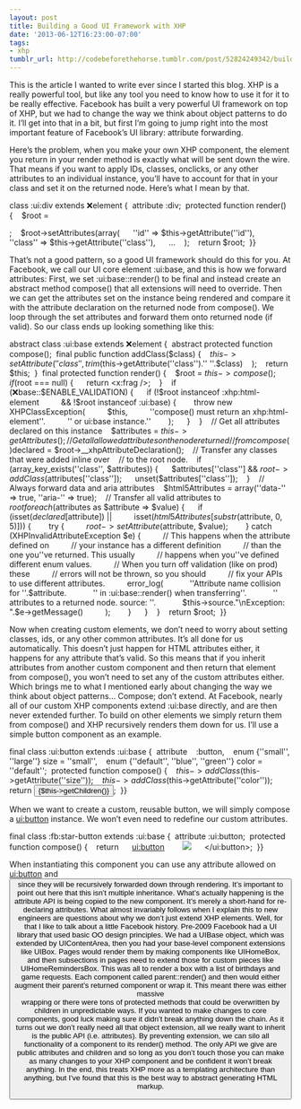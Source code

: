 ```yaml
---
layout: post
title: Building a Good UI Framework with XHP
date: '2013-06-12T16:23:00-07:00'
tags:
- xhp
tumblr_url: http://codebeforethehorse.tumblr.com/post/52824249342/building-a-good-ui-framework-with-xhp
---
```

This is the article I wanted to write ever since I started this blog. XHP is a really powerful tool, but like any tool you need to know how to use it for it to be really effective. Facebook has built a very powerful UI framework on top of XHP, but we had to change the way we think about object patterns to do it. I’ll get into that in a bit, but first I’m going to jump right into the most important feature of Facebook’s UI library: attribute forwarding.

Here’s the problem, when you make your own XHP component, the element you return in your render method is exactly what will be sent down the wire. That means if you want to apply IDs, classes, onclicks, or any other attributes to an individual instance, you’ll have to account for that in your class and set it on the returned node. Here’s what I mean by that.


class :ui:div extends :x:element {  attribute :div;  protected function render() {    $root = <div />;    $root->setAttributes(array(      ''id'' => $this->getAttribute(''id''),      ''class'' => $this->getAttribute(''class''),      ...    );    return $root;  }}


That’s not a good pattern, so a good UI framework should do this for you. At Facebook, we call our UI core element :ui:base, and this is how we forward attributes:
First, we set :ui:base::render() to be final and instead create an abstract method compose() that all extensions will need to override. Then we can get the attributes set on the instance being rendered and compare it with the attribute declaration on the returned node from compose(). We loop through the set attributes and forward them onto returned node (if valid). So our class ends up looking something like this:

abstract class :ui:base extends :x:element {  abstract protected function compose();  final public function addClass($class) {    $this->setAttribute(      ''class'',      trim($this->getAttribute(''class'').'' ''.$class)    );    return $this;  }  final protected function render() {    $root = $this->compose();    if ($root === null) {      return <x:frag />;    }    if (:x:base::$ENABLE_VALIDATION) {      if (!$root instanceof :xhp:html-element          && !$root instanceof :ui:base) {        throw new XHPClassException(          $this,          ''compose() must return an xhp:html-element''.          '' or ui:base instance.''        );      }    }    // Get all attributes declared on this instance    $attributes = $this->getAttributes();    // Get all allowed attributes on the node returned    // from compose()    $declared = $root->__xhpAttributeDeclaration();    // Transfer any classes that were added inline over    // to the root node.    if (array_key_exists(''class'', $attributes)) {      $attributes[''class''] && $root->addClass($attributes[''class'']);      unset($attributes[''class'']);    }    // Always forward data and aria attributes    $html5Attributes = array(''data-'' => true, ''aria-'' => true);    // Transfer all valid attributes to $root    foreach ($attributes as $attribute => $value) {      if (isset($declared[$attribute]) ||          isset($html5Attributes[substr($attribute, 0, 5)])) {        try {          $root->setAttribute($attribute, $value);        } catch (XHPInvalidAttributeException $e) {          // This happens when the attribute defined on          // your instance has a different definition          // than the one you''ve returned. This usually          // happens when you''ve defined different enum values.          // When you turn off validation (like on prod) these          // errors will not be thrown, so you should          // fix your APIs to use different attributes.          error_log(            ''Attribute name collision for ''.$attribute.            '' in :ui:base::render() when transferring''.            '' attributes to a returned node. source: ''.            $this->source."\nException: ".$e->getMessage()          );        }      }    }    return $root;  }}

Now when creating custom elements, we don’t need to worry about setting classes, ids, or any other common attributes. It’s all done for us automatically. This doesn’t just happen for HTML attributes either, it happens for any attribute that’s valid. So this means that if you inherit attributes from another custom component and then return that element from compose(), you won’t need to set any of the custom attributes either. Which brings me to what I mentioned early about changing the way we think about object patterns…
Compose; don’t extend.
At Facebook, nearly all of our custom XHP components extend :ui:base directly, and are then never extended further. To build on other elements we simply return them from compose() and XHP recursively renders them down for us. I’ll use a simple button component as an example.

final class :ui:button extends :ui:base {  attribute    :button,    enum {''small'', ''large''} size = ''small'',    enum {''default'', ''blue'', ''green''} color = ''default'';  protected function compose() {    $this->addClass($this->getAttribute(''size''));    $this->addClass($this->getAttribute(''color''));    return <button>{$this->getChildren()}</button>;  }}

When we want to create a custom, reusable button, we will simply compose a <ui:button> instance. We won’t even need to redefine our custom attributes.

final class :fb:star-button extends :ui:base {  attribute :ui:button;  protected function compose() {    return      <ui:button>        <img src="/images/star.png" />      </ui:button>;  }}

When instantiating this component you can use any attribute allowed on <ui:button> and <button> since they will be recursively forwarded down through rendering. It’s important to point out here that this isn’t multiple inheritance. What’s actually happening is the attribute API is being copied to the new component. It’s merely a short-hand for re-declaring attributes.
What almost invariably follows when I explain this to new engineers are questions about why we don’t just extend XHP elements. Well, for that I like to talk about a little Facebook history. Pre-2009 Facebook had a UI library that used basic OO design principles. We had a UIBase object, which was extended by UIContentArea, then you had your base-level component extensions like UIBox. Pages would render them by making components like UIHomeBox, and then subsections in pages need to extend those for custom pieces like UIHomeRemindersBox. This was all to render a box with a list of birthdays and game requests. Each component called parent::render() and then would either augment their parent’s returned component or wrap it. This meant there was either massive <div> wrapping or there were tons of protected methods that could be overwritten by children in unpredictable ways. If you wanted to make changes to core components, good luck making sure it didn’t break anything down the chain.
As it turns out we don’t really need all that object extension, all we really want to inherit is the public API (i.e. attributes). By preventing extension, we can silo all functionality of a component to its render() method. The only API we give are public attributes and children and so long as you don’t touch those you can make as many changes to your XHP component and be confident it won’t break anything. In the end, this treats XHP more as a templating architecture than anything, but I’ve found that this is the best way to abstract generating HTML markup.
